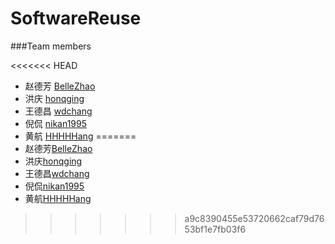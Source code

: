 # SoftwareReuse
###Team members

<<<<<<< HEAD
+ 赵德芳 [BelleZhao](https://github.com/BelleZhao/)
+ 洪庆 [honqging](https://github.com/honqging)
+ 王德昌 [wdchang](https://github.com/wdchang)
+ 倪侃 [nikan1995](https://github.com/nikan1995)
+ 黄航 [HHHHHang](https://github.com/HHHHHang)
=======
+ 赵德芳[BelleZhao](https://github.com/BelleZhao/)
+ 洪庆[honqging](https://github.com/honqging)
+ 王德昌[wdchang](https://github.com/wdchang)
+ 倪侃[nikan1995](https://github.com/nikan1995)
+ 黄航[HHHHHang](https://github.com/HHHHHang)
>>>>>>> a9c8390455e53720662caf79d7653bf1e7fb03f6

